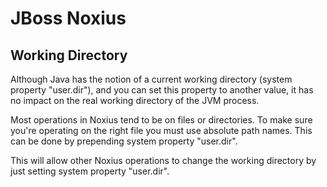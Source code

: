 JBoss Noxius
============

Working Directory
-----------------
Although Java has the notion of a current working directory (system property
"user.dir"), and you can set this property to another value, it has no impact
on the real working directory of the JVM process.

Most operations in Noxius tend to be on files or directories. To make sure
you're operating on the right file you must use absolute path names. This can
be done by prepending system property "user.dir".

This will allow other Noxius operations to change the working directory by
just setting system property "user.dir".
